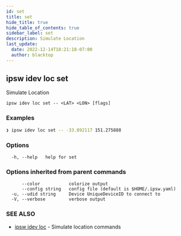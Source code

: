 ```yaml
---
id: set
title: set
hide_title: true
hide_table_of_contents: true
sidebar_label: set
description: Simulate Location
last_update:
  date: 2022-12-14T18:21:18-07:00
  author: blacktop
---
```

## ipsw idev loc set

Simulate Location

```
ipsw idev loc set -- <LAT> <LON> [flags]
```

### Examples

```bash
❯ ipsw idev loc set -- -33.892117 151.275888
```

### Options

```
  -h, --help   help for set
```

### Options inherited from parent commands

```
      --color           colorize output
      --config string   config file (default is $HOME/.ipsw.yaml)
  -u, --udid string     Device UniqueDeviceID to connect to
  -V, --verbose         verbose output
```

### SEE ALSO

* [ipsw idev loc](/docs/cli/ipsw/idev/loc)	 - Simulate location commands

